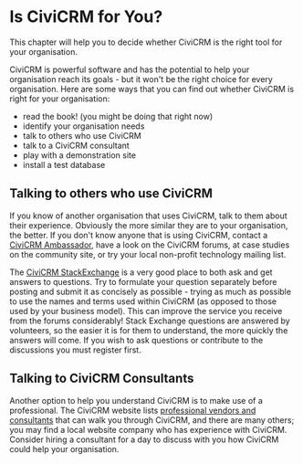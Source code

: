 # Is CiviCRM for You?

This chapter will help you to decide whether CiviCRM is the right tool
for your organisation.

CiviCRM is powerful software and has the potential to help your
organisation reach its goals - but it won't be the right choice for
every organisation. Here are some ways that you can find out whether
CiviCRM is right for your organisation:

-   read the book! (you might be doing that right now)
-   identify your organisation needs
-   talk to others who use CiviCRM
-   talk to a CiviCRM consultant
-   play with a demonstration site
-   install a test database

## Talking to others who use CiviCRM

If you know of another organisation that uses CiviCRM, talk to them
about their experience. Obviously the more similar they are to your
organisation, the better. If you don't know anyone that is using
CiviCRM, contact a [CiviCRM Ambassador](https://civicrm.org/ambassadors),
have a look on the CiviCRM forums, at case studies on the community
site, or try your local non-profit technology mailing list.

The [CiviCRM StackExchange](https://civicrm.stackexchange.com/)
is a very good place to both ask and get answers to questions.
Try to formulate your question separately before posting and submit it 
as concisely as possible - trying as much as possible to use the names 
and terms used within CiviCRM (as opposed to those used by your business
model). This can improve the service you receive from the forums 
considerably! 
Stack Exchange questions are answered by volunteers, so the easier it is for them to understand, the more quickly the answers will come.
If you wish to ask questions or contribute to the discussions you must 
register first.

## Talking to CiviCRM Consultants

Another option to help you understand CiviCRM is to make use of a
professional. The CiviCRM website lists [professional vendors and
consultants](http://civicrm.org/providers) that can walk you through CiviCRM, and
there are many others; you may find a local website company who has
experience with CiviCRM. Consider hiring a consultant for a day to
discuss with you how CiviCRM could help your organisation.
